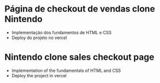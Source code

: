 # Página de checkout de vendas clone Nintendo
- Implementação dos fundamentos de HTML e CSS
- Deploy do projeto no vercel

# Nintendo clone sales checkout page
- Implementation of the fundamentals of HTML and CSS
- Deploy the project in vercel
